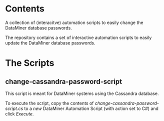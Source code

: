 # Contents

A collection of (interacitve) automation scripts to easily change the DataMiner database passwords.

The repository contains a set of interactive automation scripts to easily update the DataMiner database passwords.

# The Scripts

## change-cassandra-password-script

This script is meant for DataMiner systems using the Cassandra database.

To execute the script, copy the contents of *change-cassandra-password-script.cs* to a *new* DataMiner Automation Script (with action set to C#) and click *Execute*.
